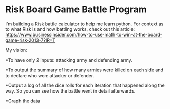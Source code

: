 # Risk Board Game Battle Program
I'm building a Risk battle calculator to help me learn python. For context as to what Risk is and how battling works, check out this article: https://www.businessinsider.com/how-to-use-math-to-win-at-the-board-game-risk-2013-7?IR=T

My vision:

*To have only 2 inputs: attacking army and defending army.

*To output the summary of how many armies were killed on each side and to declare who won: attacker or defender.

*Output a log of all the dice rolls for each iteration that happened along the way. So you can see how the battle went in detail afterwards.

*Graph the data
